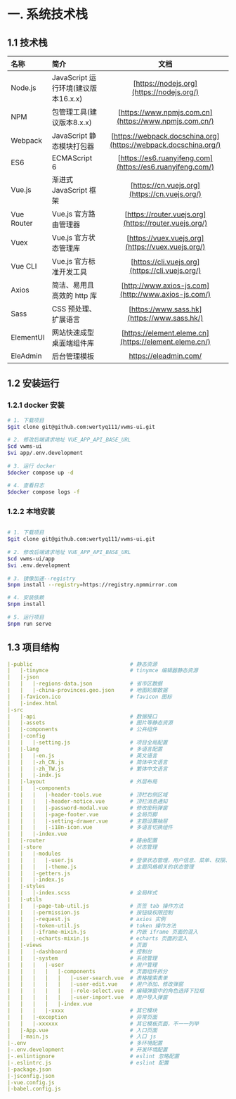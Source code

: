 # 一. 系统技术栈

## 1.1 技术栈

| 名称       | 简介                                |                             文档                             |
| :--------- | :---------------------------------- | :----------------------------------------------------------: |
| Node.js    | JavaScript 运行环境(建议版本16.x.x) |          [https://nodejs.org](https://nodejs.org/)           |
| NPM        | 包管理工具(建议版本8.x.x)           |    [https://www.npmjs.com.cn](https://www.npmjs.com.cn/)     |
| Webpack    | JavaScript 静态模块打包器           | [https://webpack.docschina.org](https://webpack.docschina.org/) |
| ES6        | ECMAScript 6                        |  [https://es6.ruanyifeng.com](https://es6.ruanyifeng.com/)   |
| Vue.js     | 渐进式 JavaScript 框架              |        [https://cn.vuejs.org](https://cn.vuejs.org/)         |
| Vue Router | Vue.js 官方路由管理器               |    [https://router.vuejs.org](https://router.vuejs.org/)     |
| Vuex       | Vue.js 官方状态管理库               |      [https://vuex.vuejs.org](https://vuex.vuejs.org/)       |
| Vue CLI    | Vue.js 官方标准开发工具             |       [https://cli.vuejs.org](https://cli.vuejs.org/)        |
| Axios      | 简洁、易用且高效的 http 库          |     [http://www.axios-js.com](http://www.axios-js.com/)      |
| Sass       | CSS 预处理、扩展语言                |         [https://www.sass.hk](https://www.sass.hk/)          |
| ElementUI  | 网站快速成型桌面端组件库            |    [https://element.eleme.cn](https://element.eleme.cn/)     |
| EleAdmin   | 后台管理模板                        |                    https://eleadmin.com/                     |

## 1.2 安装运行

### 1.2.1 docker 安装
```bash
# 1. 下载项目
$git clone git@github.com:wertyq111/vwms-ui.git
  
# 2. 修改后端请求地址 VUE_APP_API_BASE_URL
$cd vwms-ui
$vi app/.env.development 
  
# 3. 运行 docker
$docker compose up -d
  
# 4. 查看日志
$docker compose logs -f
```
### 1.2.2 本地安装

```bash

# 1. 下载项目
$git clone git@github.com:wertyq111/vwms-ui.git
  
# 2. 修改后端请求地址 VUE_APP_API_BASE_URL
$cd vwms-ui/app
$vi .env.development 
  
# 3. 镜像加速--registry
$npm install --registry=https://registry.npmmirror.com

# 4. 安装依赖
$npm install
  
# 5. 运行项目
$npm run serve
```

## 1.3 项目结构

```yaml
|-public                               # 静态资源
|   |-tinymce                          # tinymce 编辑器静态资源
|   |-json
|   |   |-regions-data.json            # 省市区数据
|   |   |-china-provinces.geo.json     # 地图轮廓数据
|   |-favicon.ico                      # favicon 图标
|   |-index.html
|-src
|   |-api                              # 数据接口
|   |-assets                           # 图片等静态资源
|   |-components                       # 公共组件
|   |-config
|   |   |-setting.js                   # 项目全局配置
|   |-lang                             # 多语言配置
|   |   |-en.js                        # 英文语言
|   |   |-zh_CN.js                     # 简体中文语言
|   |   |-zh_TW.js                     # 繁体中文语言
|   |   |-indx.js
|   |-layout                           # 外层布局
|   |   |-components
|   |   |   |-header-tools.vue         # 顶栏右侧区域
|   |   |   |-header-notice.vue        # 顶栏消息通知
|   |   |   |-password-modal.vue       # 修改密码弹窗
|   |   |   |-page-footer.vue          # 全局页脚
|   |   |   |-setting-drawer.vue       # 主题设置抽屉
|   |   |   |-i18n-icon.vue            # 多语言切换组件
|   |   |-index.vue
|   |-router                           # 路由配置
|   |-store                            # 状态管理
|   |   |-modules
|   |   |   |-user.js                  # 登录状态管理，用户信息、菜单、权限、角色
|   |   |   |-theme.js                 # 主题风格相关的状态管理
|   |   |-getters.js
|   |   |-index.js
|   |-styles
|   |   |-index.scss                   # 全局样式
|   |-utils
|   |   |-page-tab-util.js             # 页签 tab 操作方法
|   |   |-permission.js                # 按钮级权限控制
|   |   |-request.js                   # axios 实例
|   |   |-token-util.js                # token 操作方法
|   |   |-iframe-mixin.js              # 内嵌 iframe 页面的混入
|   |   |-echarts-mixin.js             # echarts 页面的混入
|   |-views                            # 页面
|   |   |-dashboard                    # 控制台
|   |   |-system                       # 系统管理
|   |   |   |-user                     # 用户管理
|   |   |   |   |-components           # 页面组件拆分
|   |   |   |   |   |-user-search.vue  # 表格搜索表单
|   |   |   |   |   |-user-edit.vue    # 用户添加、修改弹窗
|   |   |   |   |   |-role-select.vue  # 编辑弹窗中的角色选择下拉框
|   |   |   |   |   |-user-import.vue  # 用户导入弹窗
|   |   |   |   |-index.vue
|   |   |   |-xxxx                     # 其它模块
|   |   |-exception                    # 异常页面
|   |   |-xxxxxx                       # 其它模板页面，不一一列举
|   |-App.vue                          # 入口页面
|   |-main.js                          # 入口 js
|-.env                                 # 多环境配置
|-.env.development                     # 开发环境配置
|-.eslintignore                        # eslint 忽略配置
|-.eslintrc.js                         # eslint 配置
|-package.json
|-jsconfig.json
|-vue.config.js
|-babel.config.js
```
